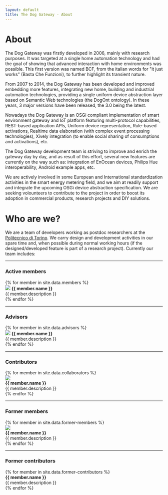 ```yaml
---
layout: default
title: The Dog Gateway - About
---
```


# About #

The Dog Gateway was firstly developed in 2006, mainly with research purposes. It was targeted at a single home automation technology and had the goal of showing that advanced interaction with home environments was possible. This first version was named BCF, from the italian words for "it just works" (Basta Che Funzioni), to further highlight its transient nature.

From 2007 to 2014, the Dog Gateway has been developed and improved embedding more features, integrating new home, building and industrial automation technologies, providing a single uniform device abstraction layer based on Semantic Web technologies (the DogOnt ontology). In these years, 3 major versions have been released, the 3.0 being the latest.

Nowadays the Dog Gateway is an OSGi compliant implementation of smart environment gateway and IoT platform featuring multi-protocol capabilities, REST-based application APIs, Uniform device representation, Rule-based activations, Realtime data elaboration (with complex event processing technologies), Xively integration (to enable social sharing of consumptions and activations), etc.

The Dog Gateway development team is striving to improve and enrich the gateway day by day, and as result of this effort, several new features are currently on the way such as: integration of EnOcean devices, Philips Hue interoperability, Android example apps, etc.

We are actively involved in some European and International standardization activities in the smart energy metering field, and we aim at readily support and integrate the upcoming OSGi device abstraction specification. We are seeking volounteers to contribute to the project in order to boost its adoption in commercial products, research projects and DIY solutions.

# Who are we? #

We are a team of developers working as postdoc researchers at the [Politecnico di Torino](http://www.polito.it). We carry design and development activities in our spare time and, when possible during normal working hours (if the designed/developed feature is part of a research project). Currently our team includes:

---

### Active members ###

<div class="row">
{% for member in site.data.members %}
  <div class="col-md-6">
  	<img src="{{member.image}}" class="img-circle pull-left"/>
    <strong> {{ member.name }} </strong>
    <br/>
    {{ member.description }}
    </a>
  </div>
{% endfor %}
</div>

---

### Advisors ###

<div class="row">
{% for member in site.data.advisors %}
  <div class="col-md-6">
  	<img src="{{member.image}}" class="img-circle pull-left"/>
    <strong> {{ member.name }} </strong>
    <br/>
    {{ member.description }}
    </a>
  </div>
{% endfor %}
</div>

---

### Contributors ###

<div class="row">
{% for member in site.data.collaborators %}
  <div class="col-md-6">
  	<img src="{{member.image}}" class="img-circle small"/><br/>
    <strong> {{ member.name }} </strong>
    <br/>
    {{ member.description }}
    </a>
  </div>
{% endfor %}
</div>

---

### Former members ###

<div class="row">
{% for member in site.data.former-members %}
  <div class="col-md-4">
  	<img src="{{member.image}}" class="img-circle small"/><br/>
    <strong> {{ member.name }} </strong>
    <br/>
    {{ member.description }}
    </a>
  </div>
{% endfor %}
</div>

---

### Former contributors ###

<div class="row">
{% for member in site.data.former-contributors %}
  <div class="col-md-3">
    <strong> {{ member.name }} </strong>
    <br/>
    {{ member.description }}
    </a>
  </div>
{% endfor %}
</div>